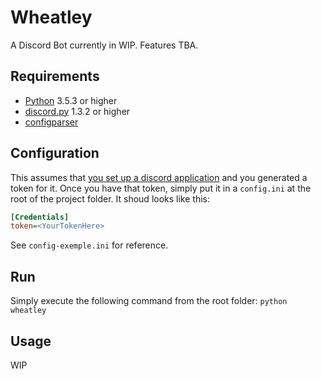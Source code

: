 # Wheatley

A Discord Bot currently in WIP. Features TBA.

## Requirements

- [Python](https://www.python.org/downloads/) 3.5.3 or higher
- [discord.py](https://pypi.org/project/discord.py/) 1.3.2 or higher
- [configparser](https://pypi.org/project/configparser/)

## Configuration

This assumes that [you set up a discord application](https://discordapp.com/developers/applications) and you generated a token for it.
Once you have that token, simply put it in a `config.ini` at the root of the project folder.
It shoud looks like this:

```ini
[Credentials]
token=<YourTokenHere>
```

See `config-exemple.ini` for reference.

## Run

Simply execute the following command from the root folder:
`python wheatley`

## Usage

WIP
